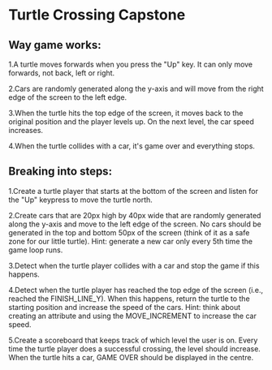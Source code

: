 # Turtle Crossing Capstone

## Way game works:

1.A turtle moves forwards when you press the "Up" key. It can only move forwards, not back, left or right.

2.Cars are randomly generated along the y-axis and will move from the right edge of the screen to the left edge.

3.When the turtle hits the top edge of the screen, it moves back to the original position and the player levels up. On the next level, the car speed increases.

4.When the turtle collides with a car, it's game over and everything stops.

## Breaking into  steps:

1.Create a turtle player that starts at the bottom of the screen and listen for the "Up" keypress to move the turtle north.

2.Create cars that are 20px high by 40px wide that are randomly generated along the y-axis and move to the left edge of the screen. No cars should be generated in the top and bottom 50px of the screen (think of it as a safe zone for our little turtle). Hint: generate a new car only every 5th time the game loop runs.

3.Detect when the turtle player collides with a car and stop the game if this happens.

4.Detect when the turtle player has reached the top edge of the screen (i.e., reached the FINISH_LINE_Y). When this happens, return the turtle to the starting position and increase the speed of the cars. Hint: think about creating an attribute and using the MOVE_INCREMENT to increase the car speed.

5.Create a scoreboard that keeps track of which level the user is on. Every time the turtle player does a successful crossing, the level should increase. When the turtle hits a car, GAME OVER should be displayed in the centre. 